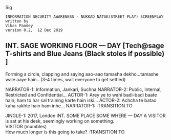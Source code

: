 Sig
```
INFORMATION SECURITY AWARENESS - NUKKAD NATAK(STREET PLAY) SCREENPLAY
written by
Vikas Pandey 
version 0.2,  12 Dec 2019
```


## INT. SAGE WORKING FLOOR — DAY [Tech@sage T-shirts and Blue Jeans (Black stoles if possible) ]
Forming a circle, clapping and saying 
aao-aao tamasha dekho...tamashe wale aaye hain...(3-4 times, wait everyone to get settled)

NARRATOR-1: Information, Jankari, Suchna
NARRATOR-2: Public, Internal, Restricted and Confidential...
ACTOR-1: Arey ye to wahi badi-badi baate hain, ham to har sal training karte hain iski...
ACTOR-2: Achcha te batao kaha rakhte hain ham inhe... 
NARRATOR-1: 
                                         :TRANSITION TO

JINGLE-1:
2017, London
INT. SOME PLACE SOME WHERE — DAY
A VISITOR is sat at his desk, seemingly working on
something.  
VISITOR (mumbles)  
How much longer is this going to take?   :TRANSITION TO  


